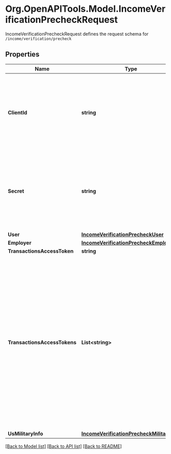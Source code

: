 # Org.OpenAPITools.Model.IncomeVerificationPrecheckRequest
IncomeVerificationPrecheckRequest defines the request schema for `/income/verification/precheck`

## Properties

Name | Type | Description | Notes
------------ | ------------- | ------------- | -------------
**ClientId** | **string** | Your Plaid API &#x60;client_id&#x60;. The &#x60;client_id&#x60; is required and may be provided either in the &#x60;PLAID-CLIENT-ID&#x60; header or as part of a request body. | [optional] 
**Secret** | **string** | Your Plaid API &#x60;secret&#x60;. The &#x60;secret&#x60; is required and may be provided either in the &#x60;PLAID-SECRET&#x60; header or as part of a request body. | [optional] 
**User** | [**IncomeVerificationPrecheckUser**](IncomeVerificationPrecheckUser.md) |  | [optional] 
**Employer** | [**IncomeVerificationPrecheckEmployer**](IncomeVerificationPrecheckEmployer.md) |  | [optional] 
**TransactionsAccessToken** | **string** |  | [optional] 
**TransactionsAccessTokens** | **List&lt;string&gt;** | An array of access tokens corresponding to Items belonging to the user whose eligibility is being checked. Note that if the Items specified here are not already initialized with &#x60;transactions&#x60;, providing them in this field will cause these Items to be initialized with (and billed for) the Transactions product. | [optional] 
**UsMilitaryInfo** | [**IncomeVerificationPrecheckMilitaryInfo**](IncomeVerificationPrecheckMilitaryInfo.md) |  | [optional] 

[[Back to Model list]](../README.md#documentation-for-models) [[Back to API list]](../README.md#documentation-for-api-endpoints) [[Back to README]](../README.md)

